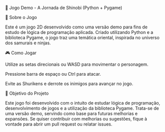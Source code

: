 🏯 Jogo Demo - A Jornada de Shinobi (Python + Pygame)

📜 Sobre o Jogo

Este é um jogo 2D desenvolvido como uma versão demo para fins de estudo de lógica de programação aplicada. Criado utilizando Python e a biblioteca Pygame, o jogo traz uma temática oriental, inspirada no universo dos samurais e ninjas.

🎮 Como Jogar

Utilize as setas direcionais ou WASD para movimentar o personagem.

Pressione barra de espaço  ou Ctrl para atacar.

Evite as Shurikens e derrote os inimigos para avançar no jogo.

📌 Objetivo do Projeto

Este jogo foi desenvolvido com o intuito de estudar lógica de programação, desenvolvimento de jogos e a utilização da biblioteca Pygame. Trata-se de uma versão demo, servindo como base para futuras melhorias e expansões.
Se quiser contribuir com melhorias ou sugestões, fique à vontade para abrir um pull request ou relatar issues.



